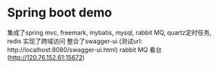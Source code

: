# Spring boot demo
集成了spring mvc, freemark, mybatis, mysql, rabbit MQ, quartz定时任务, redis
实现了跨域访问
整合了swagger-ui (测试url: http://localhost:8080/swagger-ui.html)
rabbit MQ 看台 (http://120.76.152.61:15672)